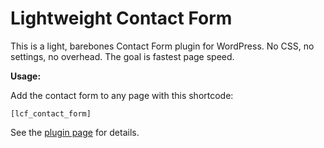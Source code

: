 # Lightweight Contact Form
This is a light, barebones Contact Form plugin for WordPress. No CSS, no settings, no overhead. The goal is fastest page speed.

**Usage:**

Add the contact form to any page with this shortcode:

`[lcf_contact_form]`

See the [plugin page](https://isabelcastillo.com/lightweight-wordpress-contact-form) for details.

